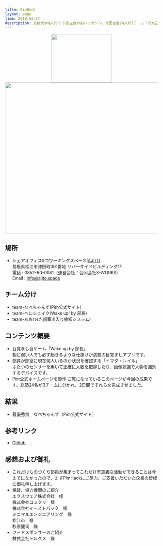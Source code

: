 ```yaml
---
title: PimHack
layout: page
time: 2018-02-27
description: 島根大学ものづくり部主催の初ハッカソン。今回は全24人が3チーム（Pim公式サイト作成、スマホアプリ作成、通行人検知システム構築）に分かれ各チームが27日、28日にかけてアイディアと技術力を最大限生かして最優秀賞獲得を目標に競った。 
---
```

<div style="text-align: center;">
<img src="{{ '/img/activity/pimlogo.jpg' | prepend: site.baseurl | prepend: site.url }}" width="200" height="160" />  
</div>
<div style="text-align: center;">
<img src="{{ '/img/activity/2018-02-27-0.jpg' | prepend: site.baseurl | prepend: site.url }}" width="800" height="500" />  
</div>

## 場所 
- シェアオフィス&コワーキングスペース|[AJITO](http://www.ajito.space/index.html#cont4)  
島根県松江市津田町301番地 リバーサイドビルディング1F  
電話 : 0852-60-0081（運営会社：合同会社S-WORKS)  
Email : info@ajito.space  

## チーム分け 
- team-なべちゃんず(Pim公式サイト)  
- team-ヘルシェイク(Wake up! by 部長)  
- team-あおひげ(部室出入り検知システム)  

## コンテンツ概要
- 目覚まし音ゲーム「Wake up by 部長」  
朝に弱い人でも必ず起きるような仕掛けが満載の目覚ましアプリです。  
- 部員が部室に現在何人いるのか状況を確認する「イマダ・レイル」  
ふたつのセンサーを用いて正確に人数を把握したり、画像認識で人物を識別するデバイスです。
- Pim公式ホームページを製作
ご覧になっているこのページが今回の成果です。総勢24名が3チームに分かれ、2日間でそれらを完成させました。  

## 結果
- 最優秀賞　なべちゃんず（Pim公式サイト）

## 参考リンク
- [Github](https://github.com/ssd-ch/pim-homepage)

## 感想および御礼
- これだけものづくり部員が集まってこれだけ有意義な活動ができることは今までになかったので、まずPimHackにご尽力、ご支援いただいた企業の皆様に御礼申し上げます。
- 協賛、協力機関のご紹介   
エクスウェア株式会社　様  
株式会社コミクリ　様  
株式会社イーストバック　様  
ミニマルエンジニアリング　様  
松江市　様  
杉原健司　様
- フードスポンサーのご紹介  
株式会社トルクス　様    
